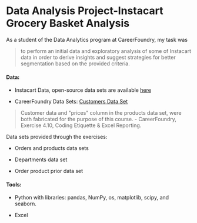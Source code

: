 # Data Analysis Project-Instacart Grocery Basket Analysis

As a student of the Data Analytics program at CareerFoundry, my task was 
> to perform an initial data and exploratory analysis of some of Instacart data in order to derive insights and suggest strategies for better segmentation based on the provided criteria.

#### Data: 
- Instacart Data, open-source data sets are available [here](http://www.instacart.com/datasets/grocery-shopping-2017)
* CareerFoundry Data Sets: [Customers Data Set](https://s3.amazonaws.com/coach-courses-us/public/courses/data-immersion/A4/A4_Data_Assets/customers.zip)
> Customer data and "prices" column in the products data set, were both fabricated for the purpose of this course. - CareerFoundry, Exercise 4.10, Coding Etiquette & Excel Reporting.

Data sets provided through the exercises:
- Orders and products data sets
* Departments data set
+ Order product prior data set
#### Tools:
* Python with libraries: pandas, NumPy, os, matplotlib, scipy, and seaborn.
+ Excel


